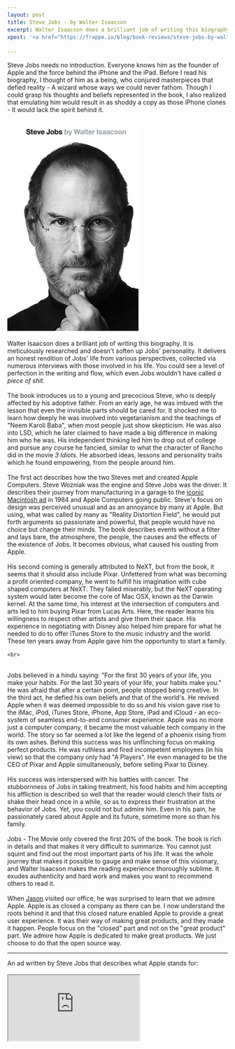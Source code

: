 ```yaml
---
layout: post
title: Steve Jobs - by Walter Isaacson
excerpt: Walter Isaacson does a brilliant job of writing this biography. It is meticulously researched and doesn't soften up Jobs' personality.
xpost: '<a href="https://frappe.io/blog/book-reviews/steve-jobs-by-walter-isaacson" target="_blank">Frappé Blog</a>'

---
```


<div><span>Steve Jobs needs no introduction. Everyone knows him as the founder of Apple and the force behind the iPhone and the iPad. Before I read his biography, I thought of him as a being, who conjured masterpieces that defied reality - A wizard whose ways we could never fathom. Though I could grasp his thoughts and beliefs represented in the book, I also realized that emulating him would result in as shoddy a copy as those iPhone clones - It would lack the spirit behind it.</span>
    <span>&nbsp;</span>
        <br>
</div>
<div>
    <br>
</div>
<div>
    <img src="/assets/images/201X/Steve_Jobs_by_Walter_Isaacson.jpg">
    <br>
</div>
<div>
    <br>
</div>
<div>Walter Isaacson does a brilliant job of writing this biography. It is meticulously researched and doesn't soften up Jobs' personality. It delivers an honest rendition of Jobs' life from various perspectives, collected via numerous interviews with those
    involved in his life. You could see a level of perfection in the writing and flow, which even Jobs wouldn't have called <i>a piece of shit</i>.</div>
<div>
    <br>
</div>
<div><span>The book introduces us to a young and precocious Steve, who is deeply affected by his adoptive father. From an early age, he was imbued with the lesson that even the invisible parts should be cared for. It shocked me to learn how deeply he was involved
    into vegetarianism and the teachings of "Neem Karoli Baba", when most people just show skepticism. He was also into LSD, which he later claimed to have made a big difference in making him who he was. His independent thinking led him to drop out of college
    and pursue any course he fancied, similar to what the character of Rancho did in the movie </span><i>3 Idiots</i><span>. He absorbed ideas, lessons and personality traits which he found empowering, from the people around him.</span>
    <br>
</div>
<div>
    <br>
</div>
<div>The first act describes how the two Steves met and created Apple Computers. Steve Wozniak was the engine and Steve Jobs was the driver. It describes their journey from manufacturing in a garage to the <a href="https://www.youtube.com/watch?v=VtvjbmoDx-I">iconic Macintosh ad</a> in
    1984 and Apple Computers going public. Steve's focus on design was perceived unusual and as an annoyance by many at Apple. But using, what was called by many as "Reality Distortion Field", he would put forth arguments so passionate and powerful, that
    people would have no choice but change their minds. The book describes events without a filter and lays bare, the atmosphere, the people, the causes and the effects of the existence of Jobs. It becomes obvious, what caused his ousting from Apple.</div>
<div>
    <br>
</div>
<div><span>His second coming is generally attributed to NeXT, but from the book, it seems that it should also include Pixar. Unfettered from what was becoming a profit oriented company, he went to fulfill his imagination with cube shaped computers at NeXT. They failed miserably, but the NeXT operating system would later become the core of Mac OSX, known as the Darwin kernel. At the same time, his interest at the intersection of computers and arts led to him buying Pixar from Lucas Arts. Here, the reader learns his willingness to respect other artists and give them their space. His experience in negotiating with Disney also helped him prepare for what he needed to do to offer iTunes Store to the music industry and the world. These ten years away from Apple gave him the opportunity to start a family.</span>

    <br>
</div>
<div>
    <br>
</div>
<div>Jobs believed in a hindu saying: "For the first 30 years of your life, you make your habits. For the last 30 years of your life, your habits make you." He was afraid that after a certain point, people stopped being creative. In the third act, he defied
    his own beliefs and that of the world's. He revived Apple when it was deemed impossible to do so and his vision gave rise to the iMac, iPod, iTunes Store, iPhone, App Store, iPad and iCloud - an eco-system of seamless end-to-end consumer experience. Apple
    was no more just a computer company, it became the most valuable tech company in the world. The story so far seemed a lot like the legend of a phoenix rising from its own ashes. Behind this success was his unflinching focus on making perfect products.
    He was ruthless and fired incompetent employees (in his view) so that the company only had "A Players". He even managed to be the CEO of Pixar and Apple simultaneously, before selling Pixar to Disney.</div>
<div>
    <br>
</div>
<div>His success was interspersed with his battles with cancer. The stubbornness of Jobs in taking treatment, his food habits and him accepting his affliction is described so well that the reader would clench their fists or shake their head once in a while,
    so as to express their frustration at the behavior of Jobs. Yet, you could not but admire him. Even in his pain, he passionately cared about Apple and its future, sometime more so than his family.</div>
<div>
    <br>
</div>
<div>Jobs - The Movie only covered the first 20% of the book. The book is rich in details and that makes it very difficult to summarize. You cannot just squint and find out the most important parts of his life. It was the whole journey that makes it possible
    to gauge and make sense of this visionary, and Walter Isaacson makes the reading experience thoroughly sublime. It exudes authenticity and hard work and makes you want to recommend others to read it.&nbsp;</div>
<div>
    <br>
</div>
<div>When <a href="https://www.linkedin.com/in/jherbst">Jason</a> visited our office, he was surprised to learn that we admire Apple. Apple is as closed a company as there can be. I now understand the roots behind it and that this closed nature enabled Apple
    to provide a great user experience. It was their way of making great products, and they made it happen. People focus on the "closed" part and not on the "great product" part. We admire how Apple is dedicated to make great products. We just choose to do
    that the open source way.</div>
<div>
    <hr>
</div>
<div>An ad written by Steve Jobs that describes what Apple stands for:</div>
<div>
    <br>
</div>

<div class="embed-responsive embed-responsive-4by3">
  <iframe class="embed-responsive-item" src="https://www.youtube.com/embed/8rwsuXHA7RA" allowfullscreen=""></iframe>
</div>

